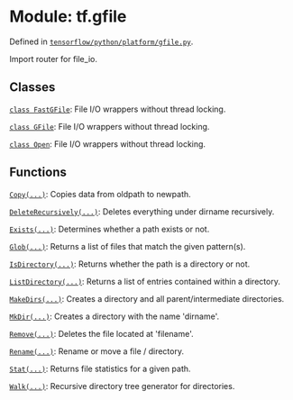 <div itemscope itemtype="http://developers.google.com/ReferenceObject">
<meta itemprop="name" content="tf.gfile" />
</div>

# Module: tf.gfile



Defined in [`tensorflow/python/platform/gfile.py`](https://www.tensorflow.org/code/tensorflow/python/platform/gfile.py).

Import router for file_io.

## Classes

[`class FastGFile`](../tf/gfile/FastGFile.md): File I/O wrappers without thread locking.

[`class GFile`](../tf/gfile/GFile.md): File I/O wrappers without thread locking.

[`class Open`](../tf/gfile/GFile.md): File I/O wrappers without thread locking.

## Functions

[`Copy(...)`](../tf/gfile/Copy.md): Copies data from oldpath to newpath.

[`DeleteRecursively(...)`](../tf/gfile/DeleteRecursively.md): Deletes everything under dirname recursively.

[`Exists(...)`](../tf/gfile/Exists.md): Determines whether a path exists or not.

[`Glob(...)`](../tf/gfile/Glob.md): Returns a list of files that match the given pattern(s).

[`IsDirectory(...)`](../tf/gfile/IsDirectory.md): Returns whether the path is a directory or not.

[`ListDirectory(...)`](../tf/gfile/ListDirectory.md): Returns a list of entries contained within a directory.

[`MakeDirs(...)`](../tf/gfile/MakeDirs.md): Creates a directory and all parent/intermediate directories.

[`MkDir(...)`](../tf/gfile/MkDir.md): Creates a directory with the name 'dirname'.

[`Remove(...)`](../tf/gfile/Remove.md): Deletes the file located at 'filename'.

[`Rename(...)`](../tf/gfile/Rename.md): Rename or move a file / directory.

[`Stat(...)`](../tf/gfile/Stat.md): Returns file statistics for a given path.

[`Walk(...)`](../tf/gfile/Walk.md): Recursive directory tree generator for directories.

